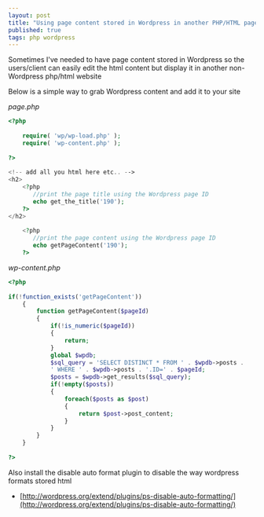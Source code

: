 ```yaml
--- 
layout: post
title: "Using page content stored in Wordpress in another PHP/HTML page : How to"
published: true
tags: php wordpress
---
```


Sometimes I've needed to have page content stored in Wordpress so the users/client 
can easily edit the html content but display it in another non-Wordpress php/html website

Below is a simple way to grab Wordpress content and add it to your site

_page.php_

``` php
<?php
 
    require( 'wp/wp-load.php' );
    require( 'wp-content.php' );
 
?>
 
<!-- add all you html here etc.. -->
<h2>
    <?php
       //print the page title using the Wordpress page ID
       echo get_the_title('190');
    ?>
</h2>
 
    <?php 
       //print the page content using the Wordpress page ID
       echo getPageContent('190');
    ?>
```

_wp-content.php_

``` php
<?php
 
if(!function_exists('getPageContent'))
    {
        function getPageContent($pageId)
        {
            if(!is_numeric($pageId))
            {
                return;
            }
            global $wpdb;
            $sql_query = 'SELECT DISTINCT * FROM ' . $wpdb->posts .
            ' WHERE ' . $wpdb->posts . '.ID=' . $pageId;
            $posts = $wpdb->get_results($sql_query);
            if(!empty($posts))
            {
                foreach($posts as $post)
                {
                    return $post->post_content;
                }
            }
        }
    }
 
?>
```

Also install the disable auto format plugin to disable the way wordpress formats stored html

* [http://wordpress.org/extend/plugins/ps-disable-auto-formatting/](http://wordpress.org/extend/plugins/ps-disable-auto-formatting/)
